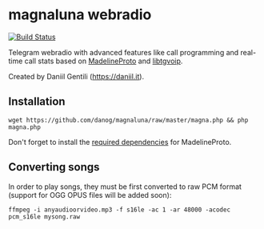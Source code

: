 # magnaluna webradio

[![Build Status](https://travis-ci.org/danog/magnaluna.svg?branch=master)](https://travis-ci.org/danog/magnaluna)

Telegram webradio with advanced features like call programming and real-time call stats based on [MadelineProto](https://github.com/danog/MadelineProto) and [libtgvoip](https://github.com/danog/php-libtgvoip).  

Created by Daniil Gentili (https://daniil.it).

## Installation

```
wget https://github.com/danog/magnaluna/raw/master/magna.php && php magna.php
```

Don't forget to install the [required dependencies](https://docs.madelineproto.xyz/docs/REQUIREMENTS.html) for MadelineProto.

## Converting songs

In order to play songs, they must be first converted to raw PCM format (support for OGG OPUS files will be added soon):

```
ffmpeg -i anyaudioorvideo.mp3 -f s16le -ac 1 -ar 48000 -acodec pcm_s16le mysong.raw
```
